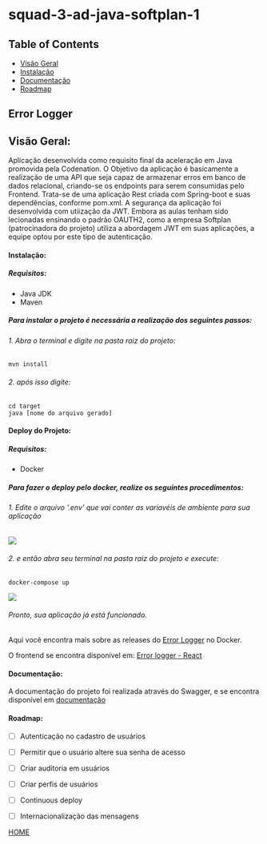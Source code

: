 # squad-3-ad-java-softplan-1

## Table of Contents

- [Visão Geral](#visão-geral)
- [Instalação](#instalação)
- [Documentação](#documentação)
- [Roadmap](#roadmap)





## Error Logger

## Visão Geral:

Aplicação desenvolvida como requisito final da aceleração em Java promovida pela Codenation.
O Objetivo da aplicação é basicamente a realização de uma API que seja capaz de armazenar erros em 
banco de dados relacional, criando-se os endpoints para serem consumidas pelo Frontend.
Trata-se de uma aplicação Rest criada com Spring-boot e suas dependências, conforme pom.xml.
A segurança da aplicação foi desenvolvida com utiização da JWT. Embora as aulas tenham sido lecionadas
ensinando o padrão OAUTH2, como a empresa Softplan (patrocinadora do projeto) utiliza a abordagem JWT
em suas aplicações, a equipe optou por este tipo de autenticação.

#### Instalação:

##### Requisitos:
 * Java JDK
 * Maven


##### Para instalar o projeto é necessária a realização dos seguintes passos:
###### 1. Abra o terminal e digite na pasta raiz do projeto:
```
mvn install 
```
###### 2. após isso digite:
```
cd target
java [nome do arquivo gerado]
```

#### Deploy do Projeto:

##### Requisitos:
 * Docker

##### Para fazer o deploy pelo docker, realize os seguintes procedimentos:


###### 1. Edite o arquivo '.env' que vai conter as variavéis de ambiente para sua aplicação

<img src="https://media.giphy.com/media/W5lUsPqzpH7fZ7UCtq/giphy.gif" />

###### 2. e então abra seu terminal na pasta raiz do projeto e execute: 

```
docker-compose up
```

<img src="https://media.giphy.com/media/SqCAndLD2IcHXB80Np/giphy.gif" />

###### Pronto, sua aplicação já está funcionado. 

Aqui você encontra mais sobre as releases do [Error Logger](https://hub.docker.com/r/squadjoaquina/errorlogger/) no Docker.

O frontend se encontra disponível em: [Error logger - React](https://github.com/FelipeCooper/squad-3-ad-java-softplan-1-react)

#### Documentação:

A documentação do projeto foi realizada através do Swagger, e se encontra disponível em [documentação](https://errorlogcodenation.herokuapp.com/swagger-ui.html)

#### Roadmap:

- [ ] Autenticação no cadastro de usuários
- [ ] Permitir que o usuário altere sua senha de acesso
- [ ] Criar auditoria em usuários
- [ ] Criar perfis de usuários
- [ ] Continuous deploy
- [ ] Internacionalização das mensagens


[HOME](#table-of-contents)


